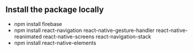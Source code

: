 ## Install the package locally

- npm install firebase
- npm install react-navigation react-native-gesture-handler react-native-reanimated react-native-screens react-navigation-stack
- npm install react-native-elements